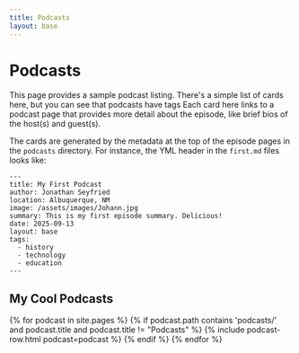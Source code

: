 ```yaml
---
title: Podcasts
layout: base
---
```


# Podcasts
This page provides a sample podcast listing. There's a simple list of cards here, but you can see that podcasts have tags  Each card here links to a podcast page that provides more detail about the episode, like brief bios of the host(s) and guest(s).

The cards are generated by the metadata at the top of the episode pages in the `podcasts` directory. For instance, the YML header in the `first.md` files looks like:

```
---
title: My First Podcast
author: Jonathan Seyfried
location: Albuquerque, NM
image: /assets/images/Johann.jpg
summary: This is my first episode summary. Delicious!
date: 2025-09-13
layout: base
tags:
  - history
  - technology
  - education
---
```


## My Cool Podcasts 

<div class="row row-cols-1 row-cols-md-1 g-4">
  {% for podcast in site.pages %}
    {% if podcast.path contains 'podcasts/' and podcast.title and podcast.title != "Podcasts" %}
      {% include podcast-row.html podcast=podcast %}
    {% endif %}
  {% endfor %}
</div>